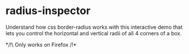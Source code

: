 radius-inspector
================

Understand how css border-radius works with this interactive demo that lets you control the horizontal and vertical radii of all 4 corners of a box.

*/!\ Only works on Firefox /!\*